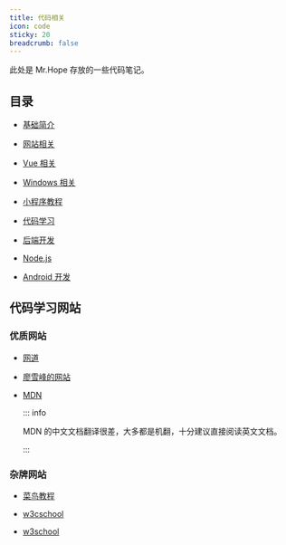 ```yaml
---
title: 代码相关
icon: code
sticky: 20
breadcrumb: false
---
```


此处是 Mr.Hope 存放的一些代码笔记。

<!-- more -->

## 目录

- [基础简介](basic/readme.md)

- [网站相关](website/readme.md)

- [Vue 相关](vue/readme.md)

- [Windows 相关](windows/readme.md)

- [小程序教程](mini-app/readme.md)

- [代码学习](language/readme.md)

- [后端开发](backEnd/readme.md)

- [Node.js](nodeJS/readme.md)

- [Android 开发](Android/readme.md)

## 代码学习网站

### 优质网站

- [网道](https://wangdoc.com/)

- [廖雪峰的网站](https://www.liaoxuefeng.com/)

- [MDN](https://developer.mozilla.org/zh-CN/)

  ::: info

  MDN 的中文文档翻译很差，大多都是机翻，十分建议直接阅读英文文档。

  :::

### 杂牌网站

- [菜鸟教程](https://www.runoob.com/) <MyBadge text="内容比较新" />

- [w3cschool](https://www.w3cschool.cn) <MyBadge text="内容最新" /> <MyBadge text="有手机APP" /> <MyBadge text="广告信息多" type="warn" />

- [w3school](http://www.w3school.com.cn/) <MyBadge text="内容比较旧" type="warn" />
